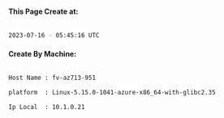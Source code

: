 
   
#### This Page Create at:

```bash

2023-07-16 - 05:45:16 UTC

```

#### Create By Machine:

```bash

Host Name : fv-az713-951

platform  : Linux-5.15.0-1041-azure-x86_64-with-glibc2.35

Ip Local  : 10.1.0.21

```

